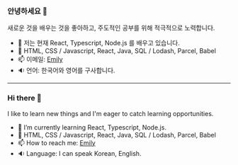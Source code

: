 ### 안녕하세요 👋
새로운 것을 배우는 것을 좋아하고, 주도적인 공부를 위해 적극적으로 노력합니다.

- 🌱 저는 현재 React, Typescript, Node.js 를 배우고 있습니다. 
- 🤖 HTML, CSS / Javascript, React, Java, SQL / Lodash, Parcel, Babel 
- 📫 이메일: [Emily](mailto:younggyoung.lee1@gmail.com)
- 🔉 언어: 한국어와 영어를 구사합니다. 

---------------------------------------------------------------------

### Hi there 👋
I like to learn new things and I'm eager to catch learning opportunities.

- 🌱 I’m currently learning React, Typescript, Node.js. 
- 🤖 HTML, CSS / Javascript, React, Java, SQL / Lodash, Parcel, Babel 
- 📫 How to reach me: [Emily](mailto:younggyoung.lee1@gmail.com)
- 🔉 Language: I can speak Korean, English.
